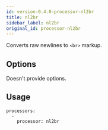 ```yaml
---
id: version-0.4.0-processor-nl2br
title: nl2br
sidebar_label: nl2br
original_id: processor-nl2br
---
```


Converts raw newlines to `<br>` markup.

## Options

Doesn't provide options.

## Usage

```
processors:
  -
    processor: nl2br
```
